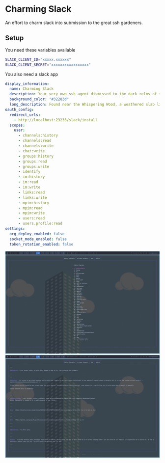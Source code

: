 # Charming Slack

An effort to charm slack into submission to the great ssh gardeners.

## Setup

You need these variables available
```bash
SLACK_CLIENT_ID="xxxxx.xxxxxx"
SLACK_CLIENT_SECRET="xxxxxxxxxxxxxxxxx"
```
You also need a slack app
```yaml
display_information:
  name: Charming Slack
  description: Your very own ssh agent dismissed to the dark relms of the wood forever condemed to serve the users of hackclub
  background_color: "#32283d"
  long_description: Found near the Whispering Wood, a weathered slab lies etched with cryptic lore. It speaks of Klavis, the Banished Keymaster. Once a celestial gatekeeper, he tasted forbidden bubble tea, a concoction rumored to grant wishes beyond the Cloud's control. Now condemned, Klavis dwells within the wild, his power twisted. Legends whisper of "Charming Slack," a fantastical bridge born from his exile, serving a new purpose - a wish granted, a gateway for aspiring programmers, forever veiled in the sweet, whimsical magic of the Wood.
oauth_config:
  redirect_urls:
    - http://localhost:23233/slack/install
  scopes:
    user:
      - channels:history
      - channels:read
      - channels:write
      - chat:write
      - groups:history
      - groups:read
      - groups:write
      - identify
      - im:history
      - im:read
      - im:write
      - links:read
      - links:write
      - mpim:history
      - mpim:read
      - mpim:write
      - users:read
      - users.profile:read
settings:
  org_deploy_enabled: false
  socket_mode_enabled: false
  token_rotation_enabled: false
```

![channel view](.github/images/channel-view.png)
![message view](.github/images/message-view.png)